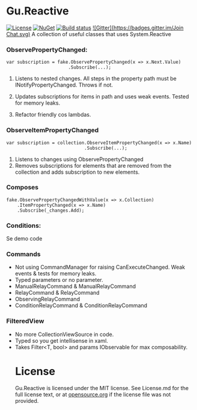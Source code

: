 Gu.Reactive
===========

[![License](https://img.shields.io/badge/license-MIT-blue.svg)](LICENSE.md) [![NuGet](https://img.shields.io/nuget/v/Gu.Reactive.svg)](https://www.nuget.org/packages/Gu.Reactive/)
[![Build status](https://ci.appveyor.com/api/projects/status/klrt8kctqbvt2j95?svg=true)](https://ci.appveyor.com/project/JohanLarsson/gu-reactive)
[![Gitter](https://badges.gitter.im/Join Chat.svg)](https://gitter.im/JohanLarsson/Gu.Reactive?utm_source=badge&utm_medium=badge&utm_campaign=pr-badge&utm_content=badge)
A collection of useful classes that uses System.Reactive

### ObservePropertyChanged:

```
var subscription = fake.ObservePropertyChanged(x => x.Next.Value)
					   .Subscribe(...);
```

1) Listens to nested changes. All steps in the property path must be INotifyPropertyChanged. Throws if not.

2) Updates subscriptions for items in path and uses weak events. Tested for memory leaks.

3) Refactor friendly cos lambdas.

### ObserveItemPropertyChanged
```
var subscription = collection.ObserveItemPropertyChanged(x => x.Name)
							 .Subscribe(...);
```
1) Listens to changes using ObservePropertyChanged
2) Removes subscriptions for elements that are removed from the collection and adds subscription to new elements.

### Composes
```
fake.ObservePropertyChangedWithValue(x => x.Collection)
	.ItemPropertyChanged(x => x.Name)
	.Subscribe(_changes.Add);
```

### Conditions:
Se demo code

### Commands
* Not using CommandManager for raising CanExecuteChanged. Weak events & tests for memory leaks.
* Typed parameters or no parameter.
* ManualRelayCommand & ManualRelayCommand<T>
* RelayCommand & RelayCommand<T>
* ObservingRelayCommand<T>
* ConditionRelayCommand & ConditionRelayCommand<T>

### FilteredView<T>
* No more CollectionViewSource in code.
* Typed so you get intellisense in xaml.
* Takes Filter<T, bool> and params IObservable<object> for max composability.

License
=======

Gu.Reactive is licensed under the MIT license. See License.md for the
full license text, or at [opensource.org][1] if the license file was not
provided.

[1]: http://opensource.org/licenses/MIT
